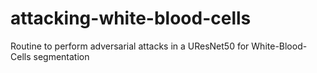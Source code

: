 # attacking-white-blood-cells
Routine to perform adversarial attacks in a UResNet50 for White-Blood-Cells segmentation
